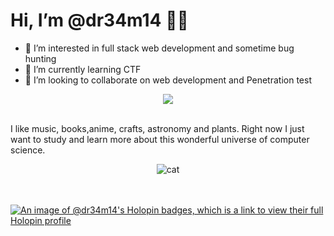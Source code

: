 <h1>Hi, I’m @dr34m14 👋😊</h1>

- 👀 I’m interested in full stack web development and sometime bug hunting
- 🌱 I’m currently learning CTF
- 💞️ I’m looking to collaborate on web development and Penetration test




<div align="center">
<img align="center" src="https://gifsec.com/wp-content/uploads/2022/10/anime-sad-gif-3.gif"></div>



  <br>
<!---
![snake gif](https://github.com/shopno14/shopno14/blob/output/github-contribution-grid-snake.gif)
--->

<p>I like music, books,anime, crafts, astronomy and plants. Right now I just want to study and learn more about this wonderful universe of computer science.</p>
<div align="center"><img align="center" alt="cat" src="https://media.tenor.com/cyihBXf6WOQAAAAi/llorando.gif">
</div>
<br><br>

[![An image of @dr34m14's Holopin badges, which is a link to view their full Holopin profile](https://holopin.me/dr34m14)](https://holopin.io/@dr34m14)







<!---
shopno14/shopno14 is a ✨ special ✨ repository because its `README.md` (this file) appears on your GitHub profile.
You can click the Preview link to take a look at your changes.
--->
